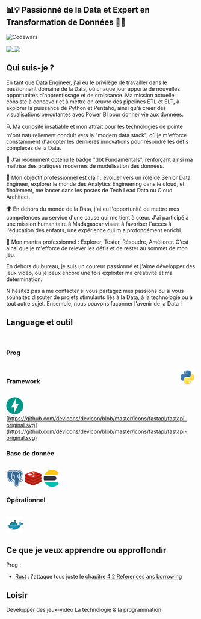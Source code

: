 ## 📊💡 Passionné de la Data et Expert en Transformation de Données 🚀🌐

![Codewars](https://www.codewars.com/users/antdbs/badges/large)

<!-- ![Top Langs](https://github-readme-stats.vercel.app/api/top-langs/?username=antdbs&layout=compact) -->


<a href="https://github.com/anuraghazra/convoychat">
  <img height=100 align="center" src="https://github-readme-stats.vercel.app/api/top-langs?username=antdbs&layout=compact&langs_count=8&card_width=320" />
</a>
<a href="https://github.com/anuraghazra/github-readme-stats">
  <img height=100 align="center" src="https://github-readme-stats.vercel.app/api?username=antdbs" />
</a>

## Qui suis-je ?

En tant que Data Engineer, j'ai eu le privilège de travailler dans le passionnant domaine de la Data, où chaque jour apporte de nouvelles opportunités d'apprentissage et de croissance. Ma mission actuelle consiste à concevoir et à mettre en œuvre des pipelines ETL et ELT, à explorer la puissance de Python et Pentaho, ainsi qu'à créer des visualisations percutantes avec Power BI pour donner vie aux données.

🔍 Ma curiosité insatiable et mon attrait pour les technologies de pointe m'ont naturellement conduit vers la "modern data stack", où je m'efforce constamment d'adopter les dernières innovations pour résoudre les défis complexes de la Data.

🏅 J'ai récemment obtenu le badge "dbt Fundamentals", renforçant ainsi ma maîtrise des pratiques modernes de modélisation des données.

🎯 Mon objectif professionnel est clair : évoluer vers un rôle de Senior Data Engineer, explorer le monde des Analytics Engineering dans le cloud, et finalement, me lancer dans les postes de Tech Lead Data ou Cloud Architect.

🌍 En dehors du monde de la Data, j'ai eu l'opportunité de mettre mes compétences au service d'une cause qui me tient à cœur. J'ai participé à une mission humanitaire à Madagascar visant à favoriser l'accès à l'éducation des enfants, une expérience qui m'a profondément enrichi.

🚀 Mon mantra professionnel : Explorer, Tester, Résoudre, Améliorer. C'est ainsi que je m'efforce de relever les défis et de rester au sommet de mon jeu.

En dehors du bureau, je suis un coureur passionné et j'aime développer des jeux vidéo, où je peux encore une fois exploiter ma créativité et ma détermination.

N'hésitez pas à me contacter si vous partagez mes passions ou si vous souhaitez discuter de projets stimulants liés à la Data, à la technologie ou à tout autre sujet. Ensemble, nous pouvons façonner l'avenir de la Data !

## Language et outil

<img title="" height=45 src="">

### Prog 
</br><img title="python" height=45 style="float: right;" src="https://github.com/devicons/devicon/blob/master/icons/python/python-original.svg">

### Framework 
</br><img title="fastapi" height=45 src="https://github.com/devicons/devicon/blob/master/icons/fastapi/fastapi-original.svg">
<img height=45 src="">
[https://github.com/devicons/devicon/blob/master/icons/fastapi/fastapi-original.svg](https://github.com/devicons/devicon/blob/master/icons/fastapi/fastapi-original.svg)

### Base de donnée 
</br><img title="postgresql" height=45 src="https://github.com/devicons/devicon/blob/master/icons/postgresql/postgresql-plain.svg"> 
<img title="redis" height=45 src="https://github.com/devicons/devicon/blob/master/icons/redis/redis-original.svg">
<img title="" height=45 src="https://github.com/devicons/devicon/blob/master/icons/elasticsearch/elasticsearch-original.svg">

### Opérationnel 
</br><img title="" height=45 src="https://github.com/devicons/devicon/blob/master/icons/docker/docker-original.svg">


## Ce que je veux apprendre ou approffondir

Prog : 
- [Rust]() : j'attaque tous juste le [chapitre 4.2 References ans borrowing](https://doc.rust-lang.org/book/ch04-02-references-and-borrowing.html)

## Loisir

Développer des jeux-vidéo
La technologie & la programmation

<!--
**antdbs/antdbs** is a ✨ _special_ ✨ repository because its `README.md` (this file) appears on your GitHub profile.

Here are some ideas to get you started:

- 🔭 I’m currently working on ...
- 🌱 I’m currently learning ...
- 👯 I’m looking to collaborate on ...
- 🤔 I’m looking for help with ...
- 💬 Ask me about ...
- 📫 How to reach me: ...
- 😄 Pronouns: ...
- ⚡ Fun fact: ...
-->
